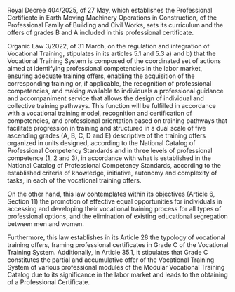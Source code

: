 Royal Decree 404/2025, of 27 May, which establishes the Professional Certificate in Earth Moving Machinery Operations in Construction, of the Professional Family of Building and Civil Works, sets its curriculum and the offers of grades B and A included in this professional certificate.

Organic Law 3/2022, of 31 March, on the regulation and integration of Vocational Training, stipulates in its articles 5.1 and 5.3 a) and b) that the Vocational Training System is composed of the coordinated set of actions aimed at identifying professional competencies in the labor market, ensuring adequate training offers, enabling the acquisition of the corresponding training or, if applicable, the recognition of professional competencies, and making available to individuals a professional guidance and accompaniment service that allows the design of individual and collective training pathways. This function will be fulfilled in accordance with a vocational training model, recognition and certification of competencies, and professional orientation based on training pathways that facilitate progression in training and structured in a dual scale of five ascending grades (A, B, C, D and E) descriptive of the training offers organized in units designed, according to the National Catalog of Professional Competency Standards and in three levels of professional competence (1, 2 and 3), in accordance with what is established in the National Catalog of Professional Competency Standards, according to the established criteria of knowledge, initiative, autonomy and complexity of tasks, in each of the vocational training offers.

On the other hand, this law contemplates within its objectives (Article 6, Section 11) the promotion of effective equal opportunities for individuals in accessing and developing their vocational training process for all types of professional options, and the elimination of existing educational segregation between men and women.

Furthermore, this law establishes in its Article 28 the typology of vocational training offers, framing professional certificates in Grade C of the Vocational Training System. Additionally, in Article 35.1, it stipulates that Grade C constitutes the partial and accumulative offer of the Vocational Training System of various professional modules of the Modular Vocational Training Catalog due to its significance in the labor market and leads to the obtaining of a Professional Certificate.
